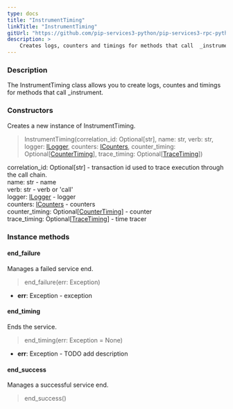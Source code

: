 ```yaml
---
type: docs
title: "InstrumentTiming"
linkTitle: "InstrumentTiming"
gitUrl: "https://github.com/pip-services3-python/pip-services3-rpc-python"
description: >
    Creates logs, counters and timings for methods that call  _instrument.
---
```


### Description

The InstrumentTiming class allows you to create logs, countes and timings for methods that call _instrument.

### Constructors
Creates a new instance of InstrumentTiming.

> InstrumentTiming(correlation_id: Optional[str], name: str, verb: str, logger: [ILogger](../../../components/log/ilogger), counters: [ICounters](../../../components/count/icounters),
counter_timing: Optional[[CounterTiming](../../../components/count/counter_timing)], trace_timing: Optional[[TraceTiming](../../../components/trace/trace_timing)])

correlation_id: Optional[str] -  transaction id used to trace execution through the call chain.    
name: str - name    
verb: str - verb or 'call'     
logger: [ILogger](../../../components/log/ilogger) - logger    
counters: [ICounters](../../../components/count/icounters) - counters     
counter_timing: Optional[[CounterTiming](../../../components/count/counter_timing)] - counter    
trace_timing: Optional[[TraceTiming](../../../components/trace/trace_timing)] - time tracer    


### Instance methods

#### end_failure
Manages a failed service end.

> end_failure(err: Exception)

- **err**: Exception - exception


#### end_timing
Ends the service.

> end_timing(err: Exception = None)

- **err**: Exception - TODO add description


#### end_success
Manages a successful service end.

> end_success()




